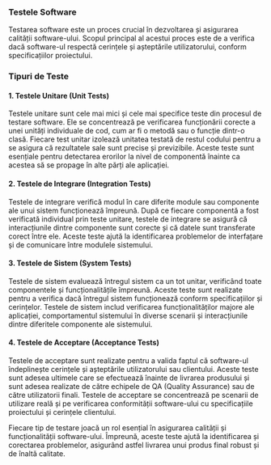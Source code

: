 ### Testele Software

Testarea software este un proces crucial în dezvoltarea și asigurarea calității software-ului. Scopul principal al acestui proces este de a verifica dacă software-ul respectă cerințele și așteptările utilizatorului, conform specificațiilor proiectului.

### Tipuri de Teste

#### 1. **Testele Unitare (Unit Tests)**
Testele unitare sunt cele mai mici și cele mai specifice teste din procesul de testare software. Ele se concentrează pe verificarea funcționării corecte a unei unități individuale de cod, cum ar fi o metodă sau o funcție dintr-o clasă. Fiecare test unitar izolează unitatea testată de restul codului pentru a se asigura că rezultatele sale sunt precise și previzibile. Aceste teste sunt esențiale pentru detectarea erorilor la nivel de componentă înainte ca acestea să se propage în alte părți ale aplicației.

#### 2. **Testele de Integrare (Integration Tests)**
Testele de integrare verifică modul în care diferite module sau componente ale unui sistem funcționează împreună. După ce fiecare componentă a fost verificată individual prin teste unitare, testele de integrare se asigură că interacțiunile dintre componente sunt corecte și că datele sunt transferate corect între ele. Aceste teste ajută la identificarea problemelor de interfațare și de comunicare între modulele sistemului.

#### 3. **Testele de Sistem (System Tests)**
Testele de sistem evaluează întregul sistem ca un tot unitar, verificând toate componentele și funcționalitățile împreună. Aceste teste sunt realizate pentru a verifica dacă întregul sistem funcționează conform specificațiilor și cerințelor. Testele de sistem includ verificarea funcționalităților majore ale aplicației, comportamentul sistemului în diverse scenarii și interacțiunile dintre diferitele componente ale sistemului.

#### 4. **Testele de Acceptare (Acceptance Tests)**
Testele de acceptare sunt realizate pentru a valida faptul că software-ul îndeplinește cerințele și așteptările utilizatorului sau clientului. Aceste teste sunt adesea ultimele care se efectuează înainte de livrarea produsului și sunt adesea realizate de către echipele de QA (Quality Assurance) sau de către utilizatorii finali. Testele de acceptare se concentrează pe scenarii de utilizare reală și pe verificarea conformității software-ului cu specificațiile proiectului și cerințele clientului.

Fiecare tip de testare joacă un rol esențial în asigurarea calității și funcționalității software-ului. Împreună, aceste teste ajută la identificarea și corectarea problemelor, asigurând astfel livrarea unui produs final robust și de înaltă calitate.
